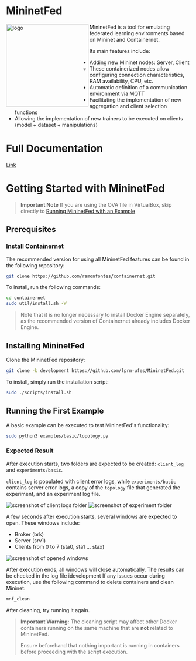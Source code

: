 # MininetFed

<img align="left" src="https://github.com/lprm-ufes/MininetFed/blob/main/FED.svg" alt="logo" width="225"/>

MininetFed is a tool for emulating federated learning environments based on Mininet and Containernet.

Its main features include:

- Adding new Mininet nodes: Server, Client
  - These containerized nodes allow configuring connection characteristics, RAM availability, CPU, etc.
- Automatic definition of a communication environment via MQTT
- Facilitating the implementation of new aggregation and client selection functions
- Allowing the implementation of new trainers to be executed on clients (model + dataset + manipulations)

# Full Documentation

[Link](https://github.com/lprm-ufes/MininetFed/tree/main/docs)

# Getting Started with MininetFed

> **Important Note**
> If you are using the OVA file in VirtualBox, skip directly to [Running MininetFed with an Example](#running-mininetfed-with-an-example)

## Prerequisites

### Install Containernet

The recommended version for using all MininetFed features can be found in the following repository:

```bash
git clone https://github.com/ramonfontes/containernet.git
```

To install, run the following commands:

```bash
cd containernet
sudo util/install.sh -W
```

> Note that it is no longer necessary to install Docker Engine separately, as the recommended version of Containernet already includes Docker Engine.

## Installing MininetFed

Clone the MininetFed repository:

```bash
git clone -b development https://github.com/lprm-ufes/MininetFed.git
```

To install, simply run the installation script:

```bash
sudo ./scripts/install.sh
```

## Running the First Example

A basic example can be executed to test MininetFed's functionality:

```bash
sudo python3 examples/basic/topology.py
```

### Expected Result

After execution starts, two folders are expected to be created: `client_log` and `experiments/basic`.

`client_log` is populated with client error logs, while `experiments/basic` contains server error logs, a copy of the `topology` file that generated the experiment, and an experiment log file.

<img src="https://github.com/lprm-ufes/MininetFed/blob/main/imgs/client_log.png" alt="screenshot of client logs folder" />
<img src="https://github.com/lprm-ufes/MininetFed/blob/main/imgs/results.png" alt="screenshot of experiment folder" />

A few seconds after execution starts, several windows are expected to open. These windows include:

- Broker (brk)
- Server (srv1)
- Clients from 0 to 7 (sta0, sta1 ... stax)

<img src="https://github.com/lprm-ufes/MininetFed/blob/main/imgs/execution.png" alt="screenshot of opened windows" />

After execution ends, all windows will close automatically. The results can be checked in the log file idevelopment
If any issues occur during execution, use the following command to delete containers and clean Mininet:

```bash
mnf_clean
```

After cleaning, try running it again.

> **Important Warning:** The cleaning script may affect other Docker containers running on the same machine that are **not** related to MininetFed.
>
> Ensure beforehand that nothing important is running in containers before proceeding with the script execution.
